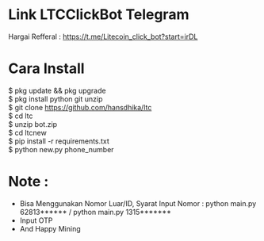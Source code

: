 # Link LTCClickBot Telegram
Hargai Refferal : https://t.me/Litecoin_click_bot?start=irDL

# Cara Install 
$ pkg update && pkg upgrade<br>
$ pkg install python git unzip<br>
$ git clone https://github.com/hansdhika/ltc<br>
$ cd ltc<br>
$ unzip bot.zip<br>
$ cd ltcnew<br>
$ pip install -r requirements.txt<br>
$ python new.py phone_number<br>

# Note :
- Bisa Menggunakan Nomor Luar/ID, Syarat Input Nomor : python main.py 62813****** / python main.py 1315*******
- Input OTP
- And Happy Mining

